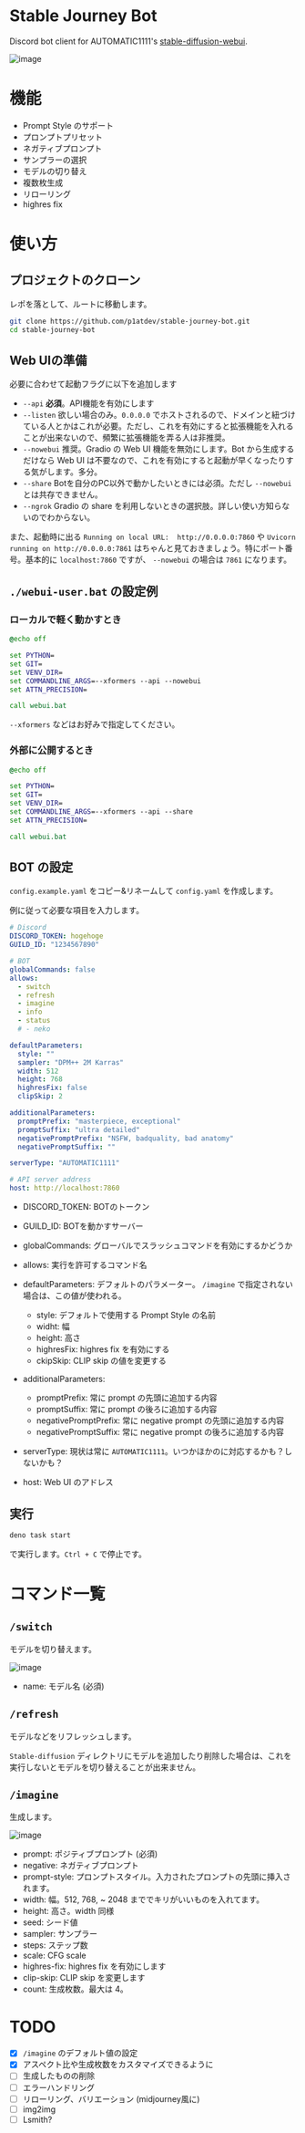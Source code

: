 # Stable Journey Bot

Discord bot client for AUTOMATIC1111's [stable-diffusion-webui](https://github.com/AUTOMATIC1111/stable-diffusion-webui).


![image](https://user-images.githubusercontent.com/60182057/223119269-bf78d3fb-e2e7-4c65-992f-3ceca0a582ef.png)


# 機能

- Prompt Style のサポート
- プロンプトプリセット
- ネガティブプロンプト
- サンプラーの選択
- モデルの切り替え
- 複数枚生成
- リローリング
- highres fix

# 使い方

## プロジェクトのクローン
レポを落として、ルートに移動します。

```bash
git clone https://github.com/p1atdev/stable-journey-bot.git
cd stable-journey-bot
```

## Web UIの準備

必要に合わせて起動フラグに以下を追加します

- `--api` **必須**。API機能を有効にします
- `--listen` 欲しい場合のみ。`0.0.0.0` でホストされるので、ドメインと紐づけている人とかはこれが必要。ただし、これを有効にすると拡張機能を入れることが出来ないので、頻繁に拡張機能を弄る人は非推奨。
- `--nowebui` 推奨。Gradio の Web UI 機能を無効にします。Bot から生成するだけなら Web UI は不要なので、これを有効にすると起動が早くなったりする気がします。多分。
- `--share` Botを自分のPC以外で動かしたいときには必須。ただし `--nowebui` とは共存できません。
- `--ngrok` Gradio の share を利用しないときの選択肢。詳しい使い方知らないのでわからない。

また、起動時に出る `Running on local URL:  http://0.0.0.0:7860` や `Uvicorn running on http://0.0.0.0:7861` はちゃんと見ておきましょう。特にポート番号。基本的に `localhost:7860` ですが、 `--nowebui` の場合は `7861` になります。

## `./webui-user.bat` の設定例

### ローカルで軽く動かすとき

```bat
@echo off

set PYTHON=
set GIT=
set VENV_DIR=
set COMMANDLINE_ARGS=--xformers --api --nowebui
set ATTN_PRECISION=

call webui.bat
```

`--xformers` などはお好みで指定してください。

### 外部に公開するとき

```bat
@echo off

set PYTHON=
set GIT=
set VENV_DIR=
set COMMANDLINE_ARGS=--xformers --api --share
set ATTN_PRECISION=

call webui.bat
```

## BOT の設定

`config.example.yaml` をコピー&リネームして `config.yaml` を作成します。

例に従って必要な項目を入力します。

```yaml
# Discord
DISCORD_TOKEN: hogehoge
GUILD_ID: "1234567890"

# BOT
globalCommands: false
allows:
  - switch
  - refresh
  - imagine
  - info
  - status
  # - neko

defaultParameters:
  style: ""
  sampler: "DPM++ 2M Karras"
  width: 512
  height: 768
  highresFix: false 
  clipSkip: 2 

additionalParameters:
  promptPrefix: "masterpiece, exceptional"
  promptSuffix: "ultra detailed"
  negativePromptPrefix: "NSFW, badquality, bad anatomy"
  negativePromptSuffix: ""

serverType: "AUTOMATIC1111"

# API server address
host: http://localhost:7860
```

- DISCORD_TOKEN: BOTのトークン
- GUILD_ID: BOTを動かすサーバー
- globalCommands: グローバルでスラッシュコマンドを有効にするかどうか
- allows: 実行を許可するコマンド名
  
- defaultParameters: デフォルトのパラメーター。 `/imagine` で指定されない場合は、この値が使われる。
  - style: デフォルトで使用する Prompt Style の名前
  - widht: 幅
  - height: 高さ
  - highresFix: highres fix を有効にする
  - ckipSkip: CLIP skip の値を変更する

- additionalParameters:
  - promptPrefix: 常に prompt の先頭に追加する内容
  - promptSuffix: 常に prompt の後ろに追加する内容
  - negativePromptPrefix: 常に negative prompt の先頭に追加する内容
  - negativePromptSuffix: 常に negative prompt の後ろに追加する内容

- serverType: 現状は常に `AUTOMATIC1111`。いつかほかのに対応するかも？しないかも？

- host: Web UI のアドレス

## 実行

```bash
deno task start
```

で実行します。`Ctrl + C` で停止です。

# コマンド一覧

## `/switch`

モデルを切り替えます。

![image](https://user-images.githubusercontent.com/60182057/223106074-854f2f98-efd8-400b-a8ec-9971a02621da.jpg)


- name: モデル名 (必須)

## `/refresh`

モデルなどをリフレッシュします。

`Stable-diffusion` ディレクトリにモデルを追加したり削除した場合は、これを実行しないとモデルを切り替えることが出来ません。

## `/imagine`

生成します。

![image](https://user-images.githubusercontent.com/60182057/223117900-97202b90-8f1c-4629-888e-8e99dd683bb7.jpg)

- prompt: ポジティブプロンプト (必須)
- negative: ネガティブプロンプト
- prompt-style: プロンプトスタイル。入力されたプロンプトの先頭に挿入されます。
- width: 幅。512, 768, ~ 2048 まででキリがいいものを入れてます。
- height: 高さ。width 同様
- seed: シード値
- sampler: サンプラー
- steps: ステップ数
- scale: CFG scale
- highres-fix: highres fix を有効にします
- clip-skip: CLIP skip を変更します
- count: 生成枚数。最大は 4。


# TODO

- [x] `/imagine` のデフォルト値の設定
- [x] アスペクト比や生成枚数をカスタマイズできるように
- [ ] 生成したものの削除
- [ ] エラーハンドリング
- [ ] リローリング、バリエーション (midjourney風に)
- [ ] img2img
- [ ] Lsmith?
